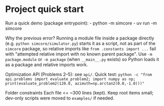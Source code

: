 # Project quick start

Run a quick demo (package entrypoint):
	- python -m simcore
	- uv run -m simcore

Why the previous error?
Running a module file inside a package directly (e.g. `python simcore/simulator.py`) starts it as a script, not as part of the `simcore` package, so relative imports like `from .constants import ...` fail with "attempted relative import with no known parent package".
Use `-m package.module` or `-m package` (when `__main__.py` exists) so Python loads it as a package and relative imports work.

Optimization API (Problems 2–5): see `api/`.
Quick test: `python -c "from api.problems import evaluate_problem2; import numpy as np; print(evaluate_problem2(120.0, azimuth=np.arctan2(0.0,-1.0)))"`

Folder constraints
Each file <= ~300 lines (kept).
Keep root items small; dev-only scripts were moved to `examples/` if needed.
